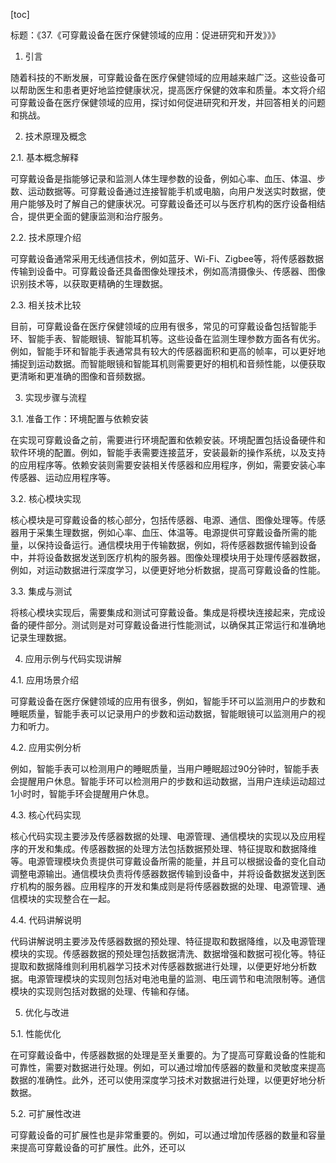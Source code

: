 
[toc]                    
                
                
标题：《37.《可穿戴设备在医疗保健领域的应用：促进研究和开发》》》

1. 引言

随着科技的不断发展，可穿戴设备在医疗保健领域的应用越来越广泛。这些设备可以帮助医生和患者更好地监控健康状况，提高医疗保健的效率和质量。本文将介绍可穿戴设备在医疗保健领域的应用，探讨如何促进研究和开发，并回答相关的问题和挑战。

2. 技术原理及概念

2.1. 基本概念解释

可穿戴设备是指能够记录和监测人体生理参数的设备，例如心率、血压、体温、步数、运动数据等。可穿戴设备通过连接智能手机或电脑，向用户发送实时数据，使用户能够及时了解自己的健康状况。可穿戴设备还可以与医疗机构的医疗设备相结合，提供更全面的健康监测和治疗服务。

2.2. 技术原理介绍

可穿戴设备通常采用无线通信技术，例如蓝牙、Wi-Fi、Zigbee等，将传感器数据传输到设备中。可穿戴设备还具备图像处理技术，例如高清摄像头、传感器、图像识别技术等，以获取更精确的生理数据。

2.3. 相关技术比较

目前，可穿戴设备在医疗保健领域的应用有很多，常见的可穿戴设备包括智能手环、智能手表、智能眼镜、智能耳机等。这些设备在监测生理参数方面各有优劣。例如，智能手环和智能手表通常具有较大的传感器面积和更高的帧率，可以更好地捕捉到运动数据。而智能眼镜和智能耳机则需要更好的相机和音频性能，以便获取更清晰和更准确的图像和音频数据。

3. 实现步骤与流程

3.1. 准备工作：环境配置与依赖安装

在实现可穿戴设备之前，需要进行环境配置和依赖安装。环境配置包括设备硬件和软件环境的配置。例如，智能手表需要连接蓝牙，安装最新的操作系统，以及支持的应用程序等。依赖安装则需要安装相关传感器和应用程序，例如，需要安装心率传感器、运动应用程序等。

3.2. 核心模块实现

核心模块是可穿戴设备的核心部分，包括传感器、电源、通信、图像处理等。传感器用于采集生理数据，例如心率、血压、体温等。电源提供可穿戴设备所需的能量，以保持设备运行。通信模块用于传输数据，例如，将传感器数据传输到设备中，并将设备数据发送到医疗机构的服务器。图像处理模块用于处理传感器数据，例如，对运动数据进行深度学习，以便更好地分析数据，提高可穿戴设备的性能。

3.3. 集成与测试

将核心模块实现后，需要集成和测试可穿戴设备。集成是将模块连接起来，完成设备的硬件部分。测试则是对可穿戴设备进行性能测试，以确保其正常运行和准确地记录生理数据。

4. 应用示例与代码实现讲解

4.1. 应用场景介绍

可穿戴设备在医疗保健领域的应用有很多，例如，智能手环可以监测用户的步数和睡眠质量，智能手表可以记录用户的步数和运动数据，智能眼镜可以监测用户的视力和听力。

4.2. 应用实例分析

例如，智能手表可以检测用户的睡眠质量，当用户睡眠超过90分钟时，智能手表会提醒用户休息。智能手环可以检测用户的步数和运动数据，当用户连续运动超过1小时时，智能手环会提醒用户休息。

4.3. 核心代码实现

核心代码实现主要涉及传感器数据的处理、电源管理、通信模块的实现以及应用程序的开发和集成。传感器数据的处理方法包括数据预处理、特征提取和数据降维等。电源管理模块负责提供可穿戴设备所需的能量，并且可以根据设备的变化自动调整电源输出。通信模块负责将传感器数据传输到设备中，并将设备数据发送到医疗机构的服务器。应用程序的开发和集成则是将传感器数据的处理、电源管理、通信模块的实现整合在一起。

4.4. 代码讲解说明

代码讲解说明主要涉及传感器数据的预处理、特征提取和数据降维，以及电源管理模块的实现。传感器数据的预处理包括数据清洗、数据增强和数据可视化等。特征提取和数据降维则利用机器学习技术对传感器数据进行处理，以便更好地分析数据。电源管理模块的实现则包括对电池电量的监测、电压调节和电流限制等。通信模块的实现则包括对数据的处理、传输和存储。

5. 优化与改进

5.1. 性能优化

在可穿戴设备中，传感器数据的处理是至关重要的。为了提高可穿戴设备的性能和可靠性，需要对数据进行处理。例如，可以通过增加传感器的数量和灵敏度来提高数据的准确性。此外，还可以使用深度学习技术对数据进行处理，以便更好地分析数据。

5.2. 可扩展性改进

可穿戴设备的可扩展性也是非常重要的。例如，可以通过增加传感器的数量和容量来提高可穿戴设备的可扩展性。此外，还可以

